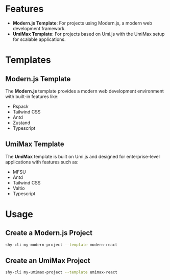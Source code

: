 # Features
- **Modern.js Template**: For projects using Modern.js, a modern web development framework.
- **UmiMax Template**: For projects based on Umi.js with the UmiMax setup for scalable applications.

# Templates

## Modern.js Template

The **Modern.js** template provides a modern web development environment with built-in features like:

- Rspack
- Tailwind CSS
- Antd
- Zustand
- Typescript

## UmiMax Template

The **UmiMax** template is built on Umi.js and designed for enterprise-level applications with features such as:

- MFSU
- Antd
- Tailwind CSS
- Valtio
- Typescript

# Usage

## Create a Modern.js Project

```bash
shy-cli my-modern-project --template modern-react
```

## Create an UmiMax Project

```bash
shy-cli my-umimax-project --template umimax-react
```

